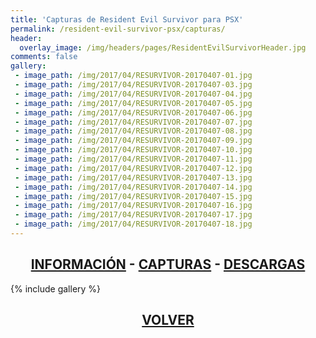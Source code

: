 ```yaml
---
title: 'Capturas de Resident Evil Survivor para PSX'
permalink: /resident-evil-survivor-psx/capturas/
header:
  overlay_image: /img/headers/pages/ResidentEvilSurvivorHeader.jpg
comments: false
gallery:
 - image_path: /img/2017/04/RESURVIVOR-20170407-01.jpg
 - image_path: /img/2017/04/RESURVIVOR-20170407-03.jpg
 - image_path: /img/2017/04/RESURVIVOR-20170407-04.jpg
 - image_path: /img/2017/04/RESURVIVOR-20170407-05.jpg
 - image_path: /img/2017/04/RESURVIVOR-20170407-06.jpg
 - image_path: /img/2017/04/RESURVIVOR-20170407-07.jpg
 - image_path: /img/2017/04/RESURVIVOR-20170407-08.jpg
 - image_path: /img/2017/04/RESURVIVOR-20170407-09.jpg
 - image_path: /img/2017/04/RESURVIVOR-20170407-10.jpg
 - image_path: /img/2017/04/RESURVIVOR-20170407-11.jpg
 - image_path: /img/2017/04/RESURVIVOR-20170407-12.jpg
 - image_path: /img/2017/04/RESURVIVOR-20170407-13.jpg
 - image_path: /img/2017/04/RESURVIVOR-20170407-14.jpg
 - image_path: /img/2017/04/RESURVIVOR-20170407-15.jpg
 - image_path: /img/2017/04/RESURVIVOR-20170407-16.jpg
 - image_path: /img/2017/04/RESURVIVOR-20170407-17.jpg
 - image_path: /img/2017/04/RESURVIVOR-20170407-18.jpg
---
```

<h2 style="text-align: center;"><strong><a href="/resident-evil-survivor-psx/informacion/">INFORMACIÓN</a> - <a href="/resident-evil-survivor-psx/capturas/">CAPTURAS</a> - <a href="/resident-evil-survivor-psx/descargar/">DESCARGAS</a></strong></h2>

{% include gallery %}
<h2 style="text-align: center;"><strong><a href="/resident-evil-survivor-psx/">VOLVER</a></strong></h2>

